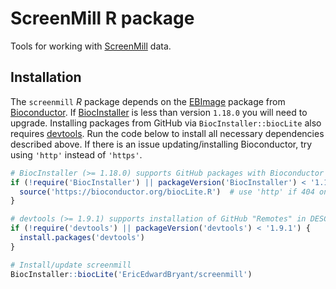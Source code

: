 # ScreenMill R package

Tools for working with [ScreenMill](http://www.rothsteinlab.com/tools/screen_mill/cm_engine) data.

## Installation

The `screenmill` *R* package depends on the 
[EBImage](http://bioconductor.org/packages/release/bioc/html/EBImage.html) package from 
[Bioconductor](http://bioconductor.org/install/). If
[BiocInstaller](http://bioconductor.org/packages/release/bioc/html/BiocInstaller.html) 
is less than version `1.18.0` you will need to upgrade. Installing packages from 
GitHub via `BiocInstaller::biocLite` also requires 
[devtools](https://github.com/hadley/devtools). Run the code below to install 
all necessary dependencies described above. If there is an issue updating/installing
Bioconductor, try using `'http'` instead of `'https'`.

```r
# BiocInstaller (>= 1.18.0) supports GitHub packages with Bioconductor dependencies
if (!require('BiocInstaller') || packageVersion('BiocInstaller') < '1.18.0') {
  source('https://bioconductor.org/biocLite.R')  # use 'http' if 404 on 'https'
}

# devtools (>= 1.9.1) supports installation of GitHub "Remotes" in DESCRIPTION
if (!require('devtools') || packageVersion('devtools') < '1.9.1') {
  install.packages('devtools')
}

# Install/update screenmill
BiocInstaller::biocLite('EricEdwardBryant/screenmill')
```

